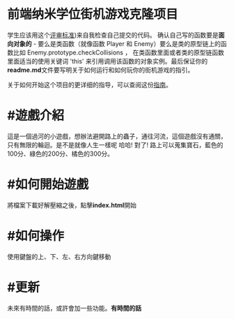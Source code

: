 
前端纳米学位街机游戏克隆项目
===============================

学生应该用这个[评审标准](https://review.udacity.com/#!/rubrics/499/view))来自我检查自己提交的代码。 确认自己写的函数要是**面向对象的** -  要么是类函数（就像函数 Player 和 Enemy）要么是类的原型链上的函数比如 Enemy.prototype.checkCollisions ， 在类函数里面或者类的原型链函数里面适当的使用关键词 'this' 来引用调用该函数的对象实例。最后保证你的**readme.md**文件要写明关于如何运行和如何玩你的街机游戏的指引。

关于如何开始这个项目的更详细的指导，可以查阅这份[指南](https://gdgdocs.org/document/d/1v01aScPjSWCCWQLIpFqvg3-vXLH2e8_SZQKC8jNO0Dc/pub?embedded=true)。


#遊戲介紹
==============================
這是一個過河的小遊戲，想辦法避開路上的蟲子，通往河流，這個遊戲沒有通關，只有無限的輪迴。是不是就像人生一樣呢 哈哈!
對了! 路上可以蒐集寶石，藍色的100分、綠色的200分、橘色的300分。

#如何開始遊戲
==============================
將檔案下載好解壓縮之後，點擊**index.html**開始

#如何操作
==============================
使用鍵盤的上、下、左、右方向鍵移動

#更新
==============================
未來有時間的話，或許會加一些功能。**有時間的話**
